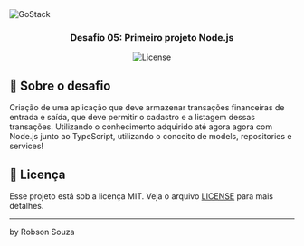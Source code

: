 <img alt="GoStack" src="https://storage.googleapis.com/golden-wind/bootcamp-gostack/header-desafios.png" />

<h3 align="center">
  Desafio 05: Primeiro projeto Node.js
</h3>



<p align="center">
  <img alt="License" src="https://img.shields.io/badge/license-MIT-%2304D361">
</p>

## :rocket: Sobre o desafio

Criação de uma aplicação que deve armazenar transações financeiras de entrada e saída, que deve permitir o cadastro e a listagem dessas transações.
Utilizando o conhecimento adquirido até agora agora com Node.js junto ao TypeScript, utilizando o conceito de models, repositories e services!

## :memo: Licença

Esse projeto está sob a licença MIT. Veja o arquivo [LICENSE](LICENSE) para mais detalhes.

---

by Robson Souza
